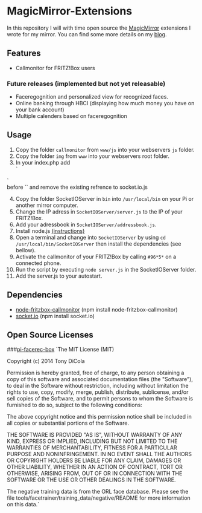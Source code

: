 # MagicMirror-Extensions
In this repository I will with time open source the [MagicMirror](https://github.com/MichMich/MagicMirror) extensions I wrote for my mirror. You can find some more details on my [blog](http://metype.org/en/category/diy-projekte/spiegel/).

## Features
- Callmonitor for FRITZ!Box users

### Future releases (implemented but not yet releasable)
- Faceregognition and personalized view for recognized faces.
- Online banking through HBCI (displaying how much money you have on your bank account)
- Multiple calenders based on faceregognition

## Usage
1. Copy the folder `callmonitor` from `www/js` into your webservers `js` folder.
2. Copy the folder `img` from `www` into your webservers root folder.
3. In your index.php add <br>`<script src="http://localhost:1234/socket.io/socket.io.js"></script>
<script src="js/callmonitor/callmonitor.js" type="text/javascript"></script>`<br> before `</body>` and remove the existing refrence to socket.io.js
4. Copy the folder SocketIOServer in `bin` into `/usr/local/bin` on your Pi or another mirror computer.
5. Change the IP adress in `SocketIOServer/server.js` to the IP of your FRITZ!Box.
6. Add your adressbook in `SocketIOServer/addressbook.js`.
7. Install node.js [(instructions)](http://blog.wia.io/installing-node-js-v4-0-0-on-a-raspberry-pi/)
8. Open a terminal and change into `SocketIOServer` by using `cd /usr/local/bin/SocketIOServer` then install the dependencies (see bellow).
9. Activate the callmonitor of your FRITZ!Box by calling `#96*5*` on a connected phone.
10. Run the script by executing `node server.js` in the SocketIOServer folder.
11. Add the server.js to your autostart.

## Dependencies
- [node-fritzbox-callmonitor](https://www.npmjs.com/package/node-fritzbox-callmonitor) (npm install node-fritzbox-callmonitor)
- [socket.io](http://socket.io/) (npm install socket.io)

## Open Source Licenses
###[pi-facerec-box](https://github.com/tdicola/pi-facerec-box)
`The MIT License (MIT)

Copyright (c) 2014 Tony DiCola

Permission is hereby granted, free of charge, to any person obtaining a copy of
this software and associated documentation files (the "Software"), to deal in
the Software without restriction, including without limitation the rights to
use, copy, modify, merge, publish, distribute, sublicense, and/or sell copies of
the Software, and to permit persons to whom the Software is furnished to do so,
subject to the following conditions:

The above copyright notice and this permission notice shall be included in all
copies or substantial portions of the Software.

THE SOFTWARE IS PROVIDED "AS IS", WITHOUT WARRANTY OF ANY KIND, EXPRESS OR
IMPLIED, INCLUDING BUT NOT LIMITED TO THE WARRANTIES OF MERCHANTABILITY, FITNESS
FOR A PARTICULAR PURPOSE AND NONINFRINGEMENT. IN NO EVENT SHALL THE AUTHORS OR
COPYRIGHT HOLDERS BE LIABLE FOR ANY CLAIM, DAMAGES OR OTHER LIABILITY, WHETHER
IN AN ACTION OF CONTRACT, TORT OR OTHERWISE, ARISING FROM, OUT OF OR IN
CONNECTION WITH THE SOFTWARE OR THE USE OR OTHER DEALINGS IN THE SOFTWARE.

The negative training data is from the ORL face database.  Please see the file
tools/facetrainer/training_data/negative/README for more information on this data.`
